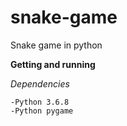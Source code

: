 # snake-game

Snake game in python

**Getting and running**

*Dependencies*

	-Python 3.6.8
	-Python pygame
  
  
